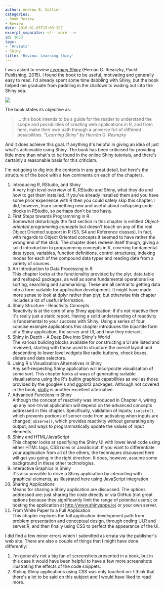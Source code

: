 ```yaml
---
author: Andrew B. Collier
categories:
- Book Review
- Review
date: 2016-01-05T15:00:32Z
excerpt_separator: <!-- more -->
id: 3053
tags:
- '#rstats'
- Shiny
title: 'Review: Learning Shiny'
---
```


I was asked to review [_Learning Shiny_](https://www.packtpub.com/application-development/learning-shiny) (Hernán G. Resnizky, Packt Publishing, 2015). I found the book to be useful, motivating and generally easy to read. I'd already spent some time dabbling with Shiny, but the book helped me graduate from paddling in the shallows to wading out into the Shiny sea.

<!--more-->

<img src="/img/2015/12/learning-shiny-cover.png">

The book states its objective as:

<blockquote>
... this book intends to be a guide for the reader to understand the scope and possibilities of creating web applications in R, and from here, make their own path through a universe full of different possibilities.
<cite>"Learning Shiny" by Hernán G. Resnizky</cite>
</blockquote>

And it does achieve this goal. If anything it's helpful in giving an idea of just what's achievable using Shiny. The book has been criticised for providing little more than what's to be found in the online Shiny tutorials, and there's certainly a reasonable basis for this criticism.

I'm not going to dig into the contents in any great detail, but here's the structure of the book with a few comments on each of the chapters.

1. Introducing R, RStudio, and Shiny   
A very high level overview of R, RStudio and Shiny, what they do and how to get them installed. If you've already installed them and you have some prior experience with R then you could safely skip this chapter. I did, however, learn something new and useful about collapsing code blocks in RStudio, so perhaps don't be too hasty.
2. First Steps towards Programming in R   
Somewhat disturbingly the first section in this chapter is entitled <em>Object-oriented programming concepts</em> but doesn't touch on any of the real Object Oriented support in R (S3, S4 and Reference classes). In fact, with regards to Object Oriented concepts it seemed to have rather the wrong end of the stick. The chapter does redeem itself though, giving a solid introduction to programming concepts in R, covering fundamental data types, variables, function definitions, control structures, indexing modes for each of the compound data types and reading data from a variety of sources.
3. An Introduction to Data Processing in R   
This chapter looks at the functionality provided by the plyr, data.table and reshape2 packages, as well as some fundamental operations like sorting, searching and summarising. These are all central to getting data into a form suitable for application development. It might have made more sense to look at dplyr rather than plyr, but otherwise this chapter includes a lot of useful information.
4. Shiny Structure - Reactivity Concepts   
Reactivity is at the core of any Shiny application: if it's not reactive then it's really just a static report. Having a solid understanding of reactivity is fundamental to your success with Shiny. Using a series of four concise example applications this chapter introduces the bipartite form of a Shiny application, the server and UI, and how they interact.
5. Shiny in Depth - A Deep Dive into Shiny's World   
The various building blocks available for constructing a UI are listed and reviewed, starting with those used to structure the overall layout and descending to lower level widgets like radio buttons, check boxes, sliders and date selectors.
6. Using R's Visualization Alternatives in Shiny   
Any self-respecting Shiny application will incorporate visualisation of some sort. This chapter looks at ways of generating suitable visualisations using the R's builtin graphics capabilities as well as those provided by the googleVis and ggplot2 packages. Although not covered in the book, <a href="https://plot.ly/r/">plotly</a> is another excellent alternative.
7. Advanced Functions in Shiny   
Although the concept of reactivity was introduced in Chapter 4, wiring up any non-trivial application will depend on the advanced concepts addressed in this chapter. Specifically, validation of inputs; <code>isolate()</code>, which prevents portions of server code from activating when inputs are changed; <code>observe()</code>, which provides reactivity without generating any output; and ways to programmatically update the values of input elements.
8. Shiny and HTML/JavaScript   
This chapter looks at specifying the Shiny UI with lower level code using either HTML tags, CSS rules or JavaScript. If you want to differentiate your application from all of the others, the techniques discussed here will get you going in the right direction. It does, however, assume some background in these other technologies.
9. Interactive Graphics in Shiny   
It's also possible to drive a Shiny application by interacting with graphical elements, as illustrated here using JavaScript integration.
10. Sharing Applications   
Means for sharing a Shiny application are discussed. The options addressed are: just sharing the code directly or via GitHub (not great options because they significantly limit the range of potential users); or hosting the application at <a href="http://www.shinyapps.io/">http://www.shinyapps.io/</a> or your own server.
11. From White Paper to a Full Application   
This chapter explores the full application development path from problem presentation and conceptual design, through coding UI.R and server.R, and then finally using CSS to perfect the appearance of the UI.

I did find a few minor errors which I submitted as errata via the publisher's web site. There are also a couple of things that I might have done differently:

1. I'm generally not a big fan of screenshots presented in a book, but in this case it would have been helpful to have a few more screenshots illustrating the effects of the code snippets.
2. Styling Shiny applications using CSS was only touched on: I think that there's a lot to be said on this subject and I would have liked to read more.
